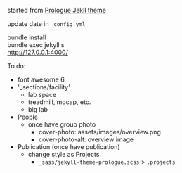 started from [Prologue Jekll theme](https://github.com/chrisbobbe/jekyll-theme-prologue)


update date in `_config.yml`

bundle install\
bundle exec jekyll s\
http://127.0.0.1:4000/

To do:
- font awesome 6
- '_sections/facility'
	- lab space
	- treadmill, mocap, etc.
	- big lab
- People
	- once have group photo
		- cover-photo: assets/images/overview.png
		- cover-photo-alt: overview image
- Publication (once have publication)
	- change style as Projects
		- `_sass/jekyll-theme-prologue.scss` > `.projects`
